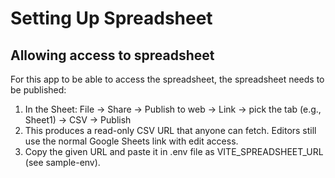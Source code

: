 # Setting Up Spreadsheet

## Allowing access to spreadsheet

For this app to be able to access the spreadsheet, the spreadsheet needs to be published:

1. In the Sheet: File → Share → Publish to web → Link → pick the tab (e.g., Sheet1) → CSV → Publish
2. This produces a read-only CSV URL that anyone can fetch. Editors still use the normal Google Sheets link with edit access.
3. Copy the given URL and paste it in .env file as VITE_SPREADSHEET_URL (see sample-env).